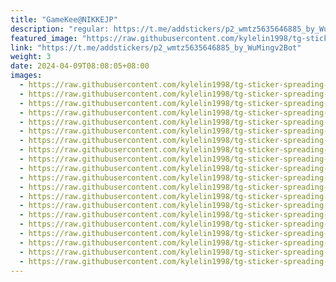 ```yaml
---
title: "GameKee@NIKKEJP"
description: "regular: https://t.me/addstickers/p2_wmtz5635646885_by_WuMingv2Bot"
featured_image: "https://raw.githubusercontent.com/kylelin1998/tg-sticker-spreading-worldwide-images/main/img/565c1517-0050-4122-a044-ab9b42894568.jpg"
link: "https://t.me/addstickers/p2_wmtz5635646885_by_WuMingv2Bot"
weight: 3
date: 2024-04-09T08:08:05+08:00
images:
  - https://raw.githubusercontent.com/kylelin1998/tg-sticker-spreading-worldwide-images/main/img/565c1517-0050-4122-a044-ab9b42894568.jpg
  - https://raw.githubusercontent.com/kylelin1998/tg-sticker-spreading-worldwide-images/main/img/955ff1f3-bb2a-4346-b871-4bcc10a7cc60.jpg
  - https://raw.githubusercontent.com/kylelin1998/tg-sticker-spreading-worldwide-images/main/img/ee6b0c06-9d32-46eb-b308-fc5aeb2b97d6.jpg
  - https://raw.githubusercontent.com/kylelin1998/tg-sticker-spreading-worldwide-images/main/img/0be41f0f-2451-4b6d-93e5-80b495c0f077.jpg
  - https://raw.githubusercontent.com/kylelin1998/tg-sticker-spreading-worldwide-images/main/img/36e1b7a6-920c-4180-a746-ee3eb5f23aee.jpg
  - https://raw.githubusercontent.com/kylelin1998/tg-sticker-spreading-worldwide-images/main/img/ed0e5bc4-441b-4a33-9fcf-51628b323873.jpg
  - https://raw.githubusercontent.com/kylelin1998/tg-sticker-spreading-worldwide-images/main/img/90db30af-5174-4261-b9b7-276bf9b64f5f.jpg
  - https://raw.githubusercontent.com/kylelin1998/tg-sticker-spreading-worldwide-images/main/img/60e3fec0-4a3b-47ce-a8d5-a29183af2542.jpg
  - https://raw.githubusercontent.com/kylelin1998/tg-sticker-spreading-worldwide-images/main/img/98481383-041c-4e4d-abc7-492a8b02ab8e.jpg
  - https://raw.githubusercontent.com/kylelin1998/tg-sticker-spreading-worldwide-images/main/img/b995d2d7-076f-4b7d-a5c5-ea9009d25902.jpg
  - https://raw.githubusercontent.com/kylelin1998/tg-sticker-spreading-worldwide-images/main/img/3432c26b-258b-4d2e-ac6c-ce132060d5c4.jpg
  - https://raw.githubusercontent.com/kylelin1998/tg-sticker-spreading-worldwide-images/main/img/f46c9e1f-3dfb-4619-80a2-23987717dd26.jpg
  - https://raw.githubusercontent.com/kylelin1998/tg-sticker-spreading-worldwide-images/main/img/4f668668-bff6-49a3-80fe-0483a9e5af81.jpg
  - https://raw.githubusercontent.com/kylelin1998/tg-sticker-spreading-worldwide-images/main/img/dd667775-5681-4fd6-aaee-e39cce081f3c.jpg
  - https://raw.githubusercontent.com/kylelin1998/tg-sticker-spreading-worldwide-images/main/img/da90a1ad-4661-4d15-9536-6c3ad0a0233a.jpg
  - https://raw.githubusercontent.com/kylelin1998/tg-sticker-spreading-worldwide-images/main/img/ae2d54ea-42db-44a2-a6c7-55b5648bbfcf.jpg
  - https://raw.githubusercontent.com/kylelin1998/tg-sticker-spreading-worldwide-images/main/img/36f0fbb6-1276-47d6-9c1c-6b25155537b0.jpg
  - https://raw.githubusercontent.com/kylelin1998/tg-sticker-spreading-worldwide-images/main/img/ab4322cd-25a4-407c-a501-b36df1f90aba.jpg
  - https://raw.githubusercontent.com/kylelin1998/tg-sticker-spreading-worldwide-images/main/img/1c9f25ef-adca-4c66-bde0-eac2b1adbbfc.jpg
  - https://raw.githubusercontent.com/kylelin1998/tg-sticker-spreading-worldwide-images/main/img/646a5944-8cef-41e3-94fa-0b21593e5c56.jpg
---
```

